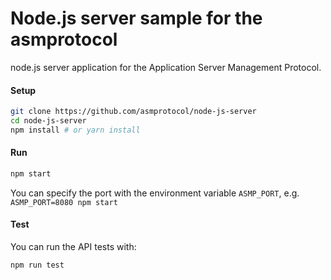 # Node.js server sample for the asmprotocol

node.js server application for the Application Server Management Protocol.

#### Setup 

```bash
git clone https://github.com/asmprotocol/node-js-server
cd node-js-server
npm install # or yarn install
```

#### Run

```bash
npm start
```

You can specify the port with the environment variable `ASMP_PORT`, e.g. `ASMP_PORT=8080 npm start`

#### Test

You can run the API tests with:

```bash
npm run test
```
